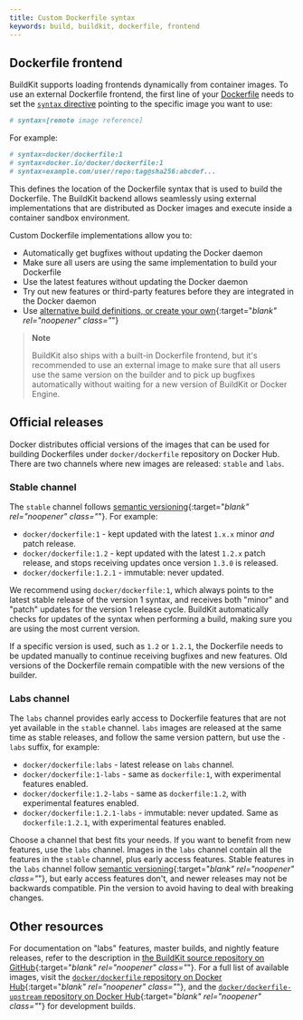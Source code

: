 ```yaml
---
title: Custom Dockerfile syntax
keywords: build, buildkit, dockerfile, frontend
---
```


## Dockerfile frontend

BuildKit supports loading frontends dynamically from container images. To use
an external Dockerfile frontend, the first line of your [Dockerfile](../../engine/reference/builder.md)
needs to set the [`syntax` directive](../../engine/reference/builder.md#syntax)
pointing to the specific image you want to use:

```dockerfile
# syntax=[remote image reference]
```

For example:

```dockerfile
# syntax=docker/dockerfile:1
# syntax=docker.io/docker/dockerfile:1
# syntax=example.com/user/repo:tag@sha256:abcdef...
```

This defines the location of the Dockerfile syntax that is used to build the
Dockerfile. The BuildKit backend allows seamlessly using external
implementations that are distributed as Docker images and execute inside a
container sandbox environment.

Custom Dockerfile implementations allow you to:

- Automatically get bugfixes without updating the Docker daemon
- Make sure all users are using the same implementation to build your Dockerfile
- Use the latest features without updating the Docker daemon
- Try out new features or third-party features before they are integrated in the Docker daemon
- Use [alternative build definitions, or create your own](https://github.com/moby/buildkit#exploring-llb){:target="_blank" rel="noopener" class="_"}

> **Note**
> 
> BuildKit also ships with a built-in Dockerfile frontend, but it's recommended
> to use an external image to make sure that all users use the same version on
> the builder and to pick up bugfixes automatically without waiting for a new
> version of BuildKit or Docker Engine.

## Official releases

Docker distributes official versions of the images that can be used for building
Dockerfiles under `docker/dockerfile` repository on Docker Hub. There are two
channels where new images are released: `stable` and `labs`.

### Stable channel

The `stable` channel follows [semantic versioning](https://semver.org){:target="_blank" rel="noopener" class="_"}.
For example:

- `docker/dockerfile:1` - kept updated with the latest `1.x.x` minor _and_ patch
  release.
- `docker/dockerfile:1.2` -  kept updated with the latest `1.2.x` patch release,
  and stops receiving updates once version `1.3.0` is released.
- `docker/dockerfile:1.2.1` - immutable: never updated.

We recommend using `docker/dockerfile:1`, which always points to the latest
stable release of the version 1 syntax, and receives both "minor" and "patch"
updates for the version 1 release cycle. BuildKit automatically checks for
updates of the syntax when performing a build, making sure you are using the
most current version.

If a specific version is used, such as `1.2` or `1.2.1`, the Dockerfile needs
to be updated manually to continue receiving bugfixes and new features. Old
versions of the Dockerfile remain compatible with the new versions of the
builder.

### Labs channel

The `labs` channel provides early access to Dockerfile features that are not yet
available in the `stable` channel. `labs` images are released at the same time
as stable releases, and follow the same version pattern, but use the `-labs`
suffix, for example:

- `docker/dockerfile:labs` - latest release on `labs` channel.
- `docker/dockerfile:1-labs` - same as `dockerfile:1`, with experimental
  features enabled.
- `docker/dockerfile:1.2-labs` -  same as `dockerfile:1.2`, with experimental
  features enabled.
- `docker/dockerfile:1.2.1-labs` - immutable: never updated. Same as
  `dockerfile:1.2.1`, with experimental features enabled.

Choose a channel that best fits your needs. If you want to benefit from
new features, use the `labs` channel. Images in the `labs` channel contain
all the features in the `stable` channel, plus early access features.
Stable features in the `labs` channel follow
[semantic versioning](https://semver.org){:target="_blank" rel="noopener" class="_"},
but early access features don't, and newer releases may not be backwards compatible.
Pin the version to avoid having to deal with breaking changes.

## Other resources

For documentation on "labs" features, master builds, and nightly feature
releases, refer to the description in [the BuildKit source repository on GitHub](https://github.com/moby/buildkit/blob/master/README.md){:target="_blank" rel="noopener" class="_"}.
For a full list of available images, visit the [`docker/dockerfile` repository on Docker Hub](https://hub.docker.com/r/docker/dockerfile){:target="_blank" rel="noopener" class="_"},
and the [`docker/dockerfile-upstream` repository on Docker Hub](https://hub.docker.com/r/docker/dockerfile-upstream){:target="_blank" rel="noopener" class="_"}
for development builds.
